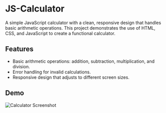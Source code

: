 # JS-Calculator
A simple JavaScript calculator with a clean, responsive design that handles basic arithmetic operations. This project demonstrates the use of HTML, CSS, and JavaScript to create a functional calculator.

## Features

- Basic arithmetic operations: addition, subtraction, multiplication, and division.
- Error handling for invalid calculations.
- Responsive design that adjusts to different screen sizes.

## Demo

![Calculator Screenshot](path/to/screenshot.png)
